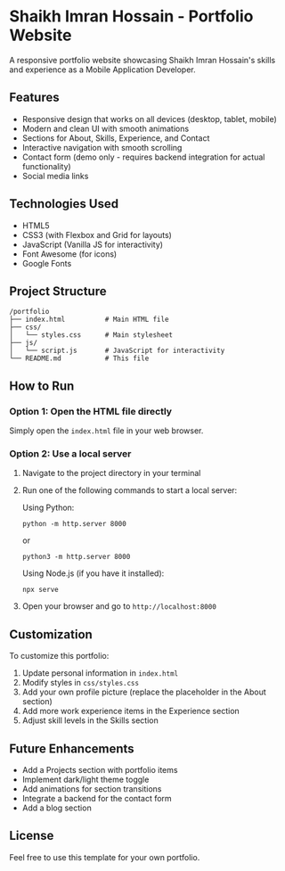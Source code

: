 # Shaikh Imran Hossain - Portfolio Website

A responsive portfolio website showcasing Shaikh Imran Hossain's skills and experience as a Mobile Application Developer.

## Features

- Responsive design that works on all devices (desktop, tablet, mobile)
- Modern and clean UI with smooth animations
- Sections for About, Skills, Experience, and Contact
- Interactive navigation with smooth scrolling
- Contact form (demo only - requires backend integration for actual functionality)
- Social media links

## Technologies Used

- HTML5
- CSS3 (with Flexbox and Grid for layouts)
- JavaScript (Vanilla JS for interactivity)
- Font Awesome (for icons)
- Google Fonts

## Project Structure

```
/portfolio
├── index.html          # Main HTML file
├── css/
│   └── styles.css      # Main stylesheet
├── js/
│   └── script.js       # JavaScript for interactivity
└── README.md           # This file
```

## How to Run

### Option 1: Open the HTML file directly

Simply open the `index.html` file in your web browser.

### Option 2: Use a local server

1. Navigate to the project directory in your terminal
2. Run one of the following commands to start a local server:

   Using Python:
   ```
   python -m http.server 8000
   ```
   or
   ```
   python3 -m http.server 8000
   ```

   Using Node.js (if you have it installed):
   ```
   npx serve
   ```

3. Open your browser and go to `http://localhost:8000`

## Customization

To customize this portfolio:

1. Update personal information in `index.html`
2. Modify styles in `css/styles.css`
3. Add your own profile picture (replace the placeholder in the About section)
4. Add more work experience items in the Experience section
5. Adjust skill levels in the Skills section

## Future Enhancements

- Add a Projects section with portfolio items
- Implement dark/light theme toggle
- Add animations for section transitions
- Integrate a backend for the contact form
- Add a blog section

## License

Feel free to use this template for your own portfolio.